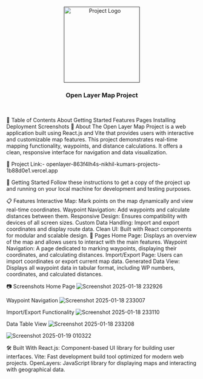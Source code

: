 <p align="center"> <a href="" rel="noopener"> <img width=200px height=200px src="https://i.imgur.com/6wj0hh6.jpg" alt="Project Logo"> </a> </p> <h3 align="center">Open Layer Map Project</h3> <p align="center"> <br> </p>
📝 Table of Contents
About
Getting Started
Features
Pages
Installing
Deployment
Screenshots
🧐 About <a name = "about"></a>
The Open Layer Map Project is a web application built using React.js and Vite that provides users with interactive and customizable map features. This project demonstrates real-time mapping functionality, waypoints, and distance calculations. It offers a clean, responsive interface for navigation and data visualization.







🚀 Project Link:- openlayer-863f4lh4s-nikhil-kumars-projects-1b88d0e1.vercel.app




🏁 Getting Started <a name = "getting_started"></a>
Follow these instructions to get a copy of the project up and running on your local machine for development and testing purposes.

📋 Features <a name = "features"></a>
Interactive Map: Mark points on the map dynamically and view real-time coordinates.
Waypoint Navigation: Add waypoints and calculate distances between them.
Responsive Design: Ensures compatibility with devices of all screen sizes.
Custom Data Handling: Import and export coordinates and display route data.
Clean UI: Built with React components for modular and scalable design.
📄 Pages <a name = "pages"></a>
Home Page:
Displays an overview of the map and allows users to interact with the main features.
Waypoint Navigation:
A page dedicated to marking waypoints, displaying their coordinates, and calculating distances.
Import/Export Page:
Users can import coordinates or export current map data.
Generated Data View:
Displays all waypoint data in tabular format, including WP numbers, coordinates, and calculated distances.



📷 Screenshots <a name = "screenshots"></a>
Home Page
![Screenshot 2025-01-18 232926](https://github.com/user-attachments/assets/63901feb-c1c8-4b03-9fca-0ca6486d8087)


Waypoint Navigation
![Screenshot 2025-01-18 233007](https://github.com/user-attachments/assets/37dc5bcd-717c-4fb9-9db2-ad2ecb9bbf4a)


Import/Export Functionality
![Screenshot 2025-01-18 233110](https://github.com/user-attachments/assets/1d684a5b-48fa-4c9b-a36c-a98e3d9ea54d)



Data Table View
![Screenshot 2025-01-18 233208](https://github.com/user-attachments/assets/c47e3585-f033-4af2-a8d5-a32428aca841)

![Screenshot 2025-01-19 010322](https://github.com/user-attachments/assets/844f4425-30dc-42a7-8fb8-766fcbb30e27)




🛠 Built With
React.js: Component-based UI library for building user interfaces.
Vite: Fast development build tool optimized for modern web projects.
OpenLayers: JavaScript library for displaying maps and interacting with geographical data.








